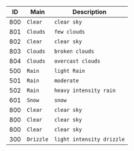 


| ID    |   Main    | Description               |
|-------|-----------|---------------------------|
| 800   |  `Clear`  | `clear sky`               |
| 801   |  `Clouds` | `few clouds`              |
| 802   |  `Clear`  | `clear sky`               |
| 803   |  `Clouds` | `broken clouds `          |
| 804   |  `Clouds` | `overcast clouds`         |
| 500   |  `Rain`   | `light Rain`              |
| 501   |  `Rain`   | `moderate`                |
| 502   |  `Rain`   | `heavy intensity rain`    |
| 601   |  `Snow`   | `snow`                    |
| 800   |  `Clear`  | `clear sky`               |
| 800   |  `Clear`  | `clear sky`               |
| 800   |  `Clear`  | `clear sky`               |
| 300   | `Drizzle` | `light intensity drizzle` |   



